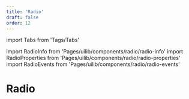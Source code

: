 ```yaml
---
title: 'Radio'
draft: false
order: 12
---
```


import Tabs from 'Tags/Tabs'

import RadioInfo from 'Pages/uilib/components/radio/radio-info'
import RadioProperties from 'Pages/uilib/components/radio/radio-properties'
import RadioEvents from 'Pages/uilib/components/radio/radio-events'

# Radio

<Tabs>
  <Tabs.Content>
    <RadioInfo />
  </Tabs.Content>
  <Tabs.Content>
    <RadioProperties />
  </Tabs.Content>
  <Tabs.Content>
    <RadioEvents />
  </Tabs.Content>
</Tabs>
